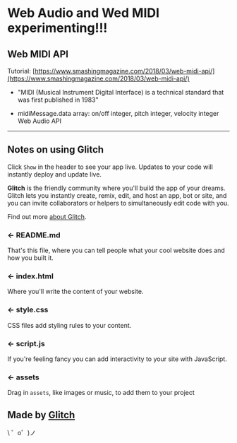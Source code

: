 Web Audio and Wed MIDI experimenting!!!
=================



Web MIDI API
------------

Tutorial: [https://www.smashingmagazine.com/2018/03/web-midi-api/](https://www.smashingmagazine.com/2018/03/web-midi-api/)

  - "MIDI (Musical Instrument Digital Interface) is a technical standard that was first published in 1983"

  - midiMessage.data array: on/off integer, pitch integer, velocity integer
Web Audio API
------------




Notes on using Glitch
------------

Click `Show` in the header to see your app live. Updates to your code will instantly deploy and update live.

**Glitch** is the friendly community where you'll build the app of your dreams. Glitch lets you instantly create, remix, edit, and host an app, bot or site, and you can invite collaborators or helpers to simultaneously edit code with you.

Find out more [about Glitch](https://glitch.com/about).



### ← README.md

That's this file, where you can tell people what your cool website does and how you built it.

### ← index.html

Where you'll write the content of your website. 

### ← style.css

CSS files add styling rules to your content.

### ← script.js

If you're feeling fancy you can add interactivity to your site with JavaScript.

### ← assets

Drag in `assets`, like images or music, to add them to your project

Made by [Glitch](https://glitch.com/)
-------------------

\ ゜o゜)ノ

